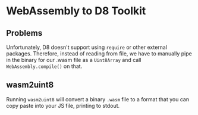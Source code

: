 # WebAssembly to D8 Toolkit

## Problems

Unfortunately, D8 doesn't support using ```require``` or other external packages. Therefore, instead of reading from file, we have to manually pipe in the binary for our .wasm file as a ```Uint8Array``` and call ```WebAssembly.compile()``` on that. 

## wasm2uint8

Running ```wasm2uint8``` will convert a binary ```.wasm``` file to a format that you can copy paste into your JS file, printing to stdout. 
